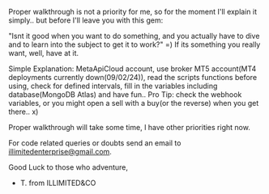 Proper walkthrough is not a priority for me, so for the moment I'll explain it simply.. but before I'll leave you with this gem: 

"Isnt it good when you want to do something, and you actually have to dive and to learn into the subject to get it to work?" =)
If its something you really want, well, have at it.

Simple Explanation:
MetaApiCloud account, use broker MT5 account(MT4 deployments currently down(09/02/24)), read the scripts functions before using, check for defined intervals, fill in the variables including database(MongoDB Atlas) and have fun.. Pro Tip: check the webhook variables, or you might open a sell with a buy(or the reverse) when you get there.. x)

Proper walkthrough will take some time, I have other priorities right now.

For code related queries or doubts send an email to illimitedenterprise@gmail.com.

Good Luck to those who adventure,
- T.
from ILLIMITED&CO
